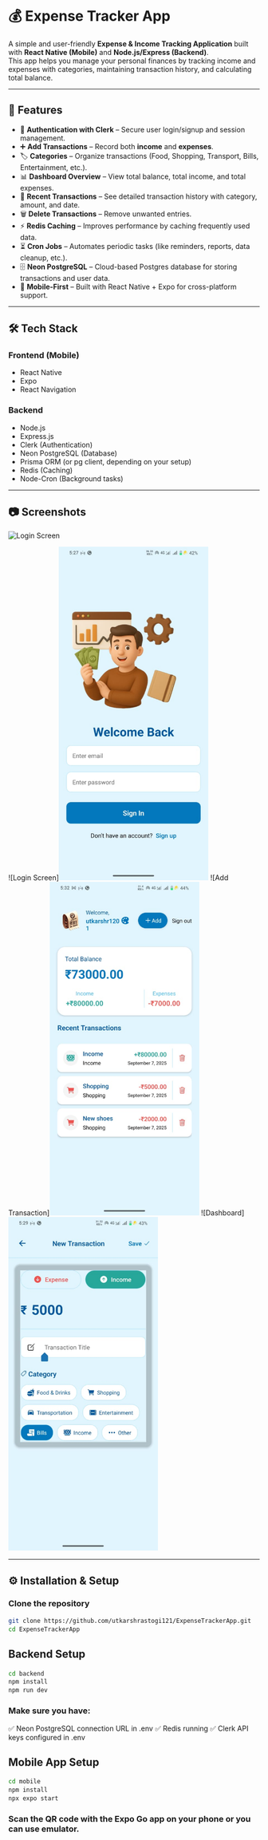 # 💰 Expense Tracker App

A simple and user-friendly **Expense & Income Tracking Application** built with **React Native (Mobile)** and **Node.js/Express (Backend)**.  
This app helps you manage your personal finances by tracking income and expenses with categories, maintaining transaction history, and calculating total balance.

---

## 🚀 Features

- 🔐 **Authentication with Clerk** – Secure user login/signup and session management.  
- ➕ **Add Transactions** – Record both **income** and **expenses**.  
- 🏷️ **Categories** – Organize transactions (Food, Shopping, Transport, Bills, Entertainment, etc.).  
- 📊 **Dashboard Overview** – View total balance, total income, and total expenses.  
- 📝 **Recent Transactions** – See detailed transaction history with category, amount, and date.  
- 🗑️ **Delete Transactions** – Remove unwanted entries.  
- ⚡ **Redis Caching** – Improves performance by caching frequently used data.  
- ⏳ **Cron Jobs** – Automates periodic tasks (like reminders, reports, data cleanup, etc.).  
- 🗄️ **Neon PostgreSQL** – Cloud-based Postgres database for storing transactions and user data.  
- 📱 **Mobile-First** – Built with React Native + Expo for cross-platform support.  

---

## 🛠️ Tech Stack

### Frontend (Mobile)
- React Native  
- Expo  
- React Navigation  

### Backend
- Node.js  
- Express.js  
- Clerk (Authentication)  
- Neon PostgreSQL (Database)  
- Prisma ORM (or pg client, depending on your setup)  
- Redis (Caching)  
- Node-Cron (Background tasks)  

---

## 📷 Screenshots
<img src="https://github.com/utkarshrastogi121/ExpenseTrackerApp/blob/main/screenshots/login.jpg" alt="Login Screen" width="300"/>

![Login Screen]<img src="https://github.com/utkarshrastogi121/ExpenseTrackerApp/blob/main/mobile/assets/images/first.jpg" alt="Login Screen" width="300"/>
![Add Transaction]<img src="https://github.com/utkarshrastogi121/ExpenseTrackerApp/blob/main/mobile/assets/images/second.jpg" alt="Login Screen" width="300"/>
![Dashboard]<img src="https://github.com/utkarshrastogi121/ExpenseTrackerApp/blob/main/mobile/assets/images/third.jpg" alt="Login Screen" width="300"/>

---

## ⚙️ Installation & Setup

### Clone the repository
```bash
git clone https://github.com/utkarshrastogi121/ExpenseTrackerApp.git
cd ExpenseTrackerApp
```
## Backend Setup
```bash
cd backend
npm install
npm run dev
```
### Make sure you have:

✅ Neon PostgreSQL connection URL in .env
✅ Redis running
✅ Clerk API keys configured in .env

## Mobile App Setup
```bash
cd mobile
npm install
npx expo start
```
### Scan the QR code with the Expo Go app on your phone or you can use emulator.
